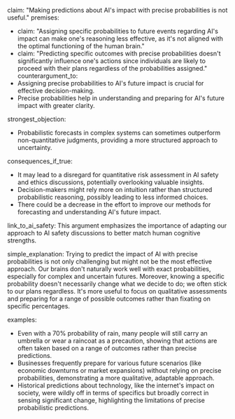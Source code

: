 claim: "Making predictions about AI's impact with precise probabilities is not useful."
premises:
  - claim: "Assigning specific probabilities to future events regarding AI's impact can make one's reasoning less effective, as it's not aligned with the optimal functioning of the human brain."
  - claim: "Predicting specific outcomes with precise probabilities doesn't significantly influence one's actions since individuals are likely to proceed with their plans regardless of the probabilities assigned."
counterargument_to:
  - Assigning precise probabilities to AI's future impact is crucial for effective decision-making.
  - Precise probabilities help in understanding and preparing for AI's future impact with greater clarity.

strongest_objection:
  - Probabilistic forecasts in complex systems can sometimes outperform non-quantitative judgments, providing a more structured approach to uncertainty.

consequences_if_true:
  - It may lead to a disregard for quantitative risk assessment in AI safety and ethics discussions, potentially overlooking valuable insights.
  - Decision-makers might rely more on intuition rather than structured probabilistic reasoning, possibly leading to less informed choices.
  - There could be a decrease in the effort to improve our methods for forecasting and understanding AI's future impact.

link_to_ai_safety: This argument emphasizes the importance of adapting our approach to AI safety discussions to better match human cognitive strengths.

simple_explanation: Trying to predict the impact of AI with precise probabilities is not only challenging but might not be the most effective approach. Our brains don't naturally work well with exact probabilities, especially for complex and uncertain futures. Moreover, knowing a specific probability doesn't necessarily change what we decide to do; we often stick to our plans regardless. It's more useful to focus on qualitative assessments and preparing for a range of possible outcomes rather than fixating on specific percentages.

examples:
  - Even with a 70% probability of rain, many people will still carry an umbrella or wear a raincoat as a precaution, showing that actions are often taken based on a range of outcomes rather than precise predictions.
  - Businesses frequently prepare for various future scenarios (like economic downturns or market expansions) without relying on precise probabilities, demonstrating a more qualitative, adaptable approach.
  - Historical predictions about technology, like the internet's impact on society, were wildly off in terms of specifics but broadly correct in sensing significant change, highlighting the limitations of precise probabilistic predictions.